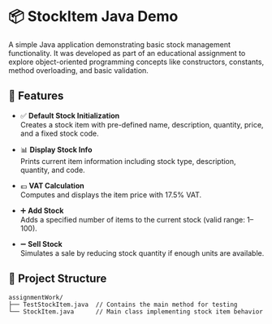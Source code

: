 # 📦 StockItem Java Demo

A simple Java application demonstrating basic stock management functionality. It was developed as part of an educational assignment to explore object-oriented programming concepts like constructors, constants, method overloading, and basic validation.

## 🧰 Features

- ✅ **Default Stock Initialization**  
  Creates a stock item with pre-defined name, description, quantity, price, and a fixed stock code.

- 📊 **Display Stock Info**  
  Prints current item information including stock type, description, quantity, and code.

- 💷 **VAT Calculation**  
  Computes and displays the item price with 17.5% VAT.

- ➕ **Add Stock**  
  Adds a specified number of items to the current stock (valid range: 1–100).

- ➖ **Sell Stock**  
  Simulates a sale by reducing stock quantity if enough units are available.

## 📁 Project Structure

```plaintext
assignmentWork/
├── TestStockItem.java  // Contains the main method for testing
└── StockItem.java      // Main class implementing stock item behavior
